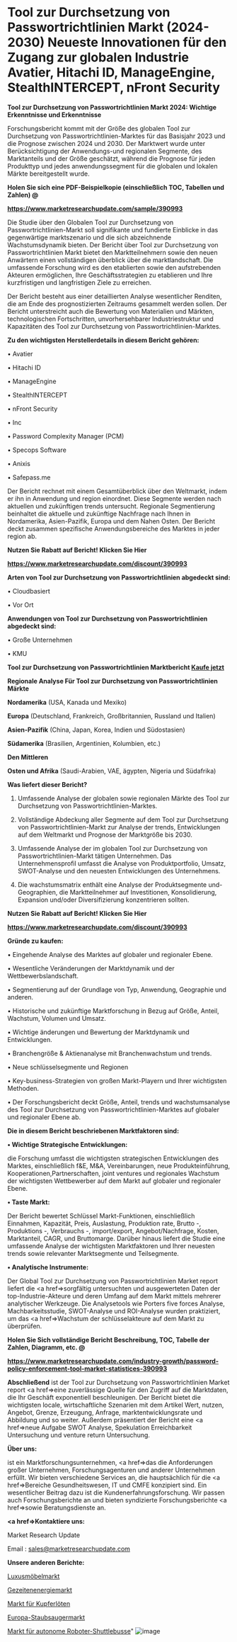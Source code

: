 # Tool zur Durchsetzung von Passwortrichtlinien Markt (2024-2030) Neueste Innovationen für den Zugang zur globalen Industrie Avatier, Hitachi ID, ManageEngine, StealthINTERCEPT, nFront Security

<strong>Tool zur Durchsetzung von Passwortrichtlinien Markt 2024: Wichtige Erkenntnisse und Erkenntnisse</strong>

Forschungsbericht kommt mit der Größe des globalen Tool zur Durchsetzung von Passwortrichtlinien-Marktes für das Basisjahr 2023 und die Prognose zwischen 2024 und 2030. Der Marktwert wurde unter Berücksichtigung der Anwendungs-und regionalen Segmente, des Marktanteils und der Größe geschätzt, während die Prognose für jeden Produkttyp und jedes anwendungssegment für die globalen und lokalen Märkte bereitgestellt wurde.



<strong>Holen Sie sich eine PDF-Beispielkopie (einschließlich TOC, Tabellen und Zahlen) @
</strong>

<strong><a href=https://www.marketresearchupdate.com/sample/390993>

<strong>https://www.marketresearchupdate.com/sample/390993</u></font></a></strong></strong>

Die Studie über den Globalen Tool zur Durchsetzung von Passwortrichtlinien-Markt soll signifikante und fundierte Einblicke in das gegenwärtige marktszenario und die sich abzeichnende Wachstumsdynamik bieten. Der Bericht über Tool zur Durchsetzung von Passwortrichtlinien Markt bietet den Marktteilnehmern sowie den neuen Anwärtern einen vollständigen überblick über die marktlandschaft. Die umfassende Forschung wird es den etablierten sowie den aufstrebenden Akteuren ermöglichen, Ihre Geschäftsstrategien zu etablieren und Ihre kurzfristigen und langfristigen Ziele zu erreichen.

Der Bericht besteht aus einer detaillierten Analyse wesentlicher Renditen, die am Ende des prognostizierten Zeitraums gesammelt werden sollen. Der Bericht unterstreicht auch die Bewertung von Materialien und Märkten, technologischen Fortschritten, unvorhersehbarer Industriestruktur und Kapazitäten des Tool zur Durchsetzung von Passwortrichtlinien-Marktes.



<strong>Zu den wichtigsten Herstellerdetails in diesem Bericht gehören:</strong>

• Avatier

• Hitachi ID

• ManageEngine

• StealthINTERCEPT

• nFront Security

• Inc

• Password Complexity Manager (PCM)

• Specops Software

• Anixis

• Safepass.me

Der Bericht rechnet mit einem Gesamtüberblick über den Weltmarkt, indem er ihn in Anwendung und region einordnet. Diese Segmente werden nach aktuellen und zukünftigen trends untersucht. Regionale Segmentierung beinhaltet die aktuelle und zukünftige Nachfrage nach Ihnen in Nordamerika, Asien-Pazifik, Europa und dem Nahen Osten. Der Bericht deckt zusammen spezifische Anwendungsbereiche des Marktes in jeder region ab.



<strong>Nutzen Sie Rabatt auf Bericht! Klicken Sie Hier
</strong>

<strong><a href=https://www.marketresearchupdate.com/discount/390993>https://www.marketresearchupdate.com/discount/390993</b></u></font></strong></a>



<strong>Arten von Tool zur Durchsetzung von Passwortrichtlinien abgedeckt sind:</strong>

• Cloudbasiert

• Vor Ort



<strong>Anwendungen von Tool zur Durchsetzung von Passwortrichtlinien abgedeckt sind:</strong>

• Große Unternehmen

• KMU



<strong>Tool zur Durchsetzung von Passwortrichtlinien Marktbericht <a href=https://www.marketresearchupdate.com/buynow/390993>Kaufe jetzt</a></strong>



<strong>Regionale Analyse Für Tool zur Durchsetzung von Passwortrichtlinien Märkte</strong>



<strong>Nordamerika</strong> (USA, Kanada und Mexiko)



<strong>Europa</strong> (Deutschland, Frankreich, Großbritannien, Russland und Italien)



<strong>Asien-Pazifik</strong> (China, Japan, Korea, Indien und Südostasien)



<strong>Südamerika</strong> (Brasilien, Argentinien, Kolumbien, etc.)



<strong>Den Mittleren</strong> 

<strong>Osten und Afrika</strong> (Saudi-Arabien, VAE, ägypten, Nigeria und Südafrika)



<strong>Was liefert dieser Bericht?</strong>

1. Umfassende Analyse der globalen sowie regionalen Märkte des Tool zur Durchsetzung von Passwortrichtlinien-Marktes.

2. Vollständige Abdeckung aller Segmente auf dem Tool zur Durchsetzung von Passwortrichtlinien-Markt zur Analyse der trends, Entwicklungen auf dem Weltmarkt und Prognose der Marktgröße bis 2030.

3. Umfassende Analyse der im globalen Tool zur Durchsetzung von Passwortrichtlinien-Markt tätigen Unternehmen. Das Unternehmensprofil umfasst die Analyse von Produktportfolio, Umsatz, SWOT-Analyse und den neuesten Entwicklungen des Unternehmens.

4. Die wachstumsmatrix enthält eine Analyse der Produktsegmente und-Geographien, die Marktteilnehmer auf Investitionen, Konsolidierung, Expansion und/oder Diversifizierung konzentrieren sollten.



<strong>Nutzen Sie Rabatt auf Bericht! Klicken Sie Hier
</strong>

<strong><a href=https://www.marketresearchupdate.com/discount/390993>https://www.marketresearchupdate.com/discount/390993</b></u></font></strong></a>



<strong>Gründe zu kaufen:</strong>

• Eingehende Analyse des Marktes auf globaler und regionaler Ebene.

• Wesentliche Veränderungen der Marktdynamik und der Wettbewerbslandschaft.

• Segmentierung auf der Grundlage von Typ, Anwendung, Geographie und anderen.

• Historische und zukünftige Marktforschung in Bezug auf Größe, Anteil, Wachstum, Volumen und Umsatz.

• Wichtige änderungen und Bewertung der Marktdynamik und Entwicklungen.

• Branchengröße &amp; Aktienanalyse mit Branchenwachstum und trends.

• Neue schlüsselsegmente und Regionen

• Key-business-Strategien von großen Markt-Playern und Ihrer wichtigsten Methoden.

• Der Forschungsbericht deckt Größe, Anteil, trends und wachstumsanalyse des Tool zur Durchsetzung von Passwortrichtlinien-Marktes auf globaler und regionaler Ebene ab.



<strong>Die in diesem Bericht beschriebenen Marktfaktoren sind:</strong>



<strong>• Wichtige Strategische Entwicklungen:</strong>

die Forschung umfasst die wichtigsten strategischen Entwicklungen des Marktes, einschließlich f&amp;E, M&amp;A, Vereinbarungen, neue Produkteinführung, Kooperationen,Partnerschaften, joint ventures und regionales Wachstum der wichtigsten Wettbewerber auf dem Markt auf globaler und regionaler Ebene.



<strong>• Taste Markt:</strong>

Der Bericht bewertet Schlüssel Markt-Funktionen, einschließlich Einnahmen, Kapazität, Preis, Auslastung, Produktion rate, Brutto -, Produktions -, Verbrauchs -, import/export, Angebot/Nachfrage, Kosten, Marktanteil, CAGR, und Bruttomarge. Darüber hinaus liefert die Studie eine umfassende Analyse der wichtigsten Marktfaktoren und Ihrer neuesten trends sowie relevanter Marktsegmente und Teilsegmente.



<strong>• Analytische Instrumente:</strong>

Der Global Tool zur Durchsetzung von Passwortrichtlinien Market report liefert die <a href=>sorgf</a>ältig untersuchten und ausgewerteten Daten der top-Industrie-Akteure und deren Umfang auf dem Markt mittels mehrerer analytischer Werkzeuge. Die Analysetools wie Porters five forces Analyse, Machbarkeitsstudie, SWOT-Analyse und ROI-Analyse wurden praktiziert, um das <a href=>Wachstum</a> der schlüsselakteure auf dem Markt zu überprüfen.



<strong>Holen Sie Sich vollständige Bericht Beschreibung, TOC, Tabelle der Zahlen, Diagramm, etc. @ </strong>

<strong><a href=https://www.marketresearchupdate.com/industry-growth/password-policy-enforcement-tool-market-statistices-390993>https://www.marketresearchupdate.com/industry-growth/password-policy-enforcement-tool-market-statistices-390993</a></font></strong>



<strong>Abschließend</strong> ist der Tool zur Durchsetzung von Passwortrichtlinien Market report <a href=>eine</a> zuverlässige Quelle für den Zugriff auf die Marktdaten, die Ihr Geschäft exponentiell beschleunigen. Der Bericht bietet die wichtigsten locale, wirtschaftliche Szenarien mit dem Artikel Wert, nutzen, Angebot, Grenze, Erzeugung, Anfrage, marktentwicklungsrate und Abbildung und so weiter. Außerdem präsentiert der Bericht eine <a href=>neue</a> Aufgabe SWOT Analyse, Spekulation Erreichbarkeit Untersuchung und venture return Untersuchung.



<strong>Über uns:</strong>

 ist ein Marktforschungsunternehmen, <a href=>das</a> die Anforderungen großer Unternehmen, Forschungsagenturen und anderer Unternehmen erfüllt. Wir bieten verschiedene Services an, die hauptsächlich für die <a href=>Bereiche</a> Gesundheitswesen, IT und CMFE konzipiert sind. Ein wesentlicher Beitrag dazu ist die Kundenerfahrungsforschung. Wir passen auch Forschungsberichte an und bieten syndizierte Forschungsberichte <a href=>sowie</a> Beratungsdienste an.



<strong><a href=>Kontaktiere uns:</a></strong>

Market Research Update

Email : sales@marketresearchupdate.com



<strong>Unsere anderen Berichte:</strong>

<a href=https://www.linkedin.com/pulse/luxury-furniture-market-size-growth-set-surge>Luxusmöbelmarkt</a>

<a href=https://www.linkedin.com/pulse/tidal-energy-market-outlooks-2023-size-shares>Gezeitenenergiemarkt</a>

<a href=https://www.linkedin.com/pulse/copper-brazing-market-analysis-segment-region-growth-forecast>Markt für Kupferlöten</a>

<a href=https://www.linkedin.com/pulse/europe-vacuum-cleaner-market-2023-booming>Europa-Staubsaugermarkt</a>

<a href=https://www.linkedin.com/pulse/robot-shuttles-autonomous-buses-market-uwdmc/>Markt für autonome Roboter-Shuttlebusse</a>"
![image](https://github.com/Gayatrikarjule/Market-Analysis-361/assets/97346546/e2444bac-c11c-487d-8a82-9a6e249d9369)
